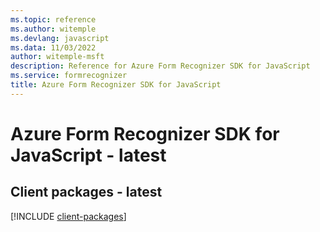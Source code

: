 ```yaml
---
ms.topic: reference
ms.author: witemple
ms.devlang: javascript
ms.data: 11/03/2022
author: witemple-msft
description: Reference for Azure Form Recognizer SDK for JavaScript
ms.service: formrecognizer
title: Azure Form Recognizer SDK for JavaScript
---
```

# Azure Form Recognizer SDK for JavaScript - latest

## Client packages - latest
[!INCLUDE [client-packages](form-recognizer-client-index.md)]